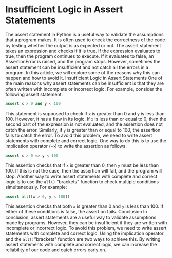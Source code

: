 # Insufficient Logic in Assert Statements
The assert statement in Python is a useful way to validate the assumptions that a program makes. It is often used to check the correctness of the code by testing whether the output is as expected or not. The assert statement takes an expression and checks if it is true. If the expression evaluates to true, then the program continues to execute. If it evaluates to false, an AssertionError is raised, and the program stops.
However, sometimes the assert statement can be insufficient and not catch all the errors in a program. In this article, we will explore some of the reasons why this can happen and how to avoid it.
Insufficient Logic in Assert Statements
One of the main reasons why assert statements can be insufficient is that they are often written with incomplete or incorrect logic. For example, consider the following assert statement:
```python
assert x > 0 and y < 100
```
This statement is supposed to check if `x` is greater than 0 and `y` is less than 100. However, it has a flaw in its logic. If `x` is less than or equal to 0, then the second part of the expression is not evaluated, and the assertion does not catch the error. Similarly, if `y` is greater than or equal to 100, the assertion fails to catch the error.
To avoid this problem, we need to write assert statements with complete and correct logic. One way to do this is to use the implication operator (`=>`) to write the assertion as follows:
```python
assert x > 0 => y < 100
```
This assertion checks that if `x` is greater than 0, then `y` must be less than 100. If this is not the case, then the assertion will fail, and the program will stop.
Another way to write assert statements with complete and correct logic is to use the `all()` "brackets" function to check multiple conditions simultaneously. For example:
```python
assert all([x > 0, y < 100])
```
This assertion checks that both `x` is greater than 0 and `y` is less than 100. If either of these conditions is false, the assertion fails.
Conclusion
In conclusion, assert statements are a useful way to validate assumptions made by programs. However, they can be insufficient if they are written with incomplete or incorrect logic. To avoid this problem, we need to write assert statements with complete and correct logic. Using the implication operator and the `all()`"brackets"  function are two ways to achieve this. By writing assert statements with complete and correct logic, we can increase the reliability of our code and catch errors early on.
